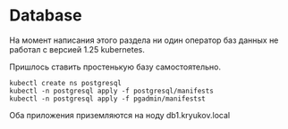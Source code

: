 # Database

На момент написания этого раздела ни один оператор баз данных не работал с 
версией 1.25 kubernetes.

Пришлось ставить простенькую базу самостоятельно.

```shell
kubectl create ns postgresql
kubectl -n postgresql apply -f postgresql/manifests
kubectl -n postgresql apply -f pgadmin/manifestst
```

Оба приложения приземляются на ноду db1.kryukov.local